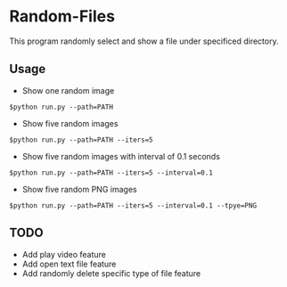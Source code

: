 # Random-Files
This program randomly select and show a file under specificed directory.

## Usage

* Show one random image

```
$python run.py --path=PATH
```

* Show five random images

```
$python run.py --path=PATH --iters=5
```

* Show five random images with interval of 0.1 seconds

```
$python run.py --path=PATH --iters=5 --interval=0.1
```

* Show five random PNG images

```
$python run.py --path=PATH --iters=5 --interval=0.1 --tpye=PNG
```

## TODO
* Add play video feature
* Add open text file feature
* Add randomly delete specific type of file feature


